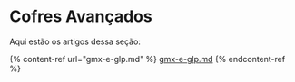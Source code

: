 # Cofres Avançados

Aqui estão os artigos dessa seção:

{% content-ref url="gmx-e-glp.md" %}
[gmx-e-glp.md](gmx-e-glp.md)
{% endcontent-ref %}
